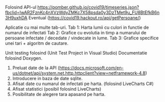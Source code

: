 Folosind API-ul https://pomber.github.io/covid19/timeseries.json?fbclid=IwAR2FznKc4nXVzWdyZMKc7X58psda0y3DzTMet9u_FU8BtEfkB6n3H9uxhDA
Eventual (https://covid19.hackout.ro/api/getPersoane/)


Aplicatie cu mai multe tab-uri.
    Tab 1: Harta lumii cu culori in functie de numarul de infectati
    Tab 2: Grafice cu evolutia in timp a numarului de persoane infectate / decedate / vindecate in lume.
    Tab 3: Grafice specifice unei tari + algoritm de cautare.

Unit testing folosind (Unit Test Project in Visual Studio)
Documentatie folosind Doxygen.

1) Preluat date de la API (https://docs.microsoft.com/en-us/dotnet/api/system.net.http.httpclient?view=netframework-4.8)
2) Introducere in baza de date sqlite.
2) Afisat date cu numarul de infectati pe harta. (folosind LiveCharts C#)
3) Afisat statistici (posibil folosind LiveCharts)
4) Posibilitate de alegere tara apasand pe harta.